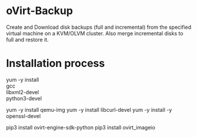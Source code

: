 # oVirt-Backup
Create and Download disk backups (full and incremental) from the specified virtual machine on a KVM/OLVM cluster. Also merge incremental disks to full and restore it.


# Installation process

yum -y install \
gcc \
libxml2-devel \
python3-devel

yum -y install qemu-img
yum -y install libcurl-devel
yum -y install -y openssl-devel

pip3 install ovirt-engine-sdk-python
pip3 install ovirt_imageio
